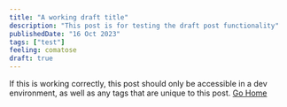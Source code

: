 ```yaml
---
title: "A working draft title"
description: "This post is for testing the draft post functionality"
publishedDate: "16 Oct 2023"
tags: ["test"]
feeling: comatose
draft: true
---
```


If this is working correctly, this post should only be accessible in a dev environment, as well as any tags that are unique to this post. [Go Home](/)
